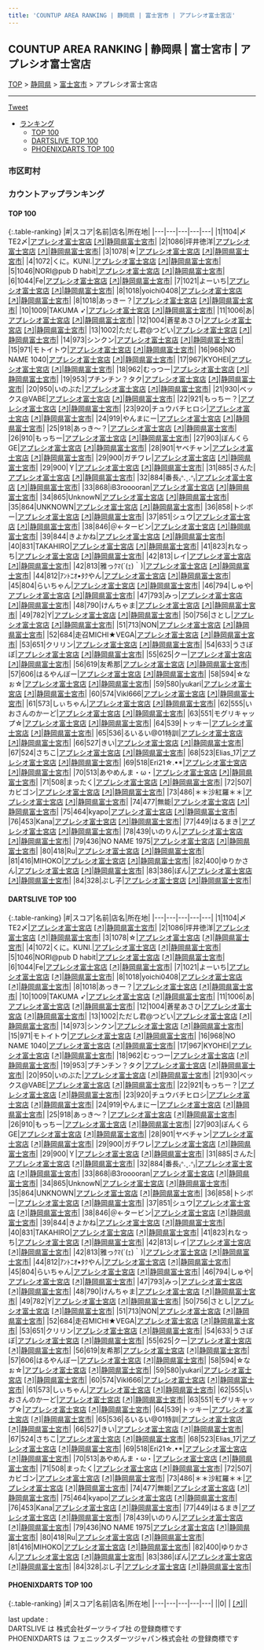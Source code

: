 ```yaml
---
title: 'COUNTUP AREA RANKING | 静岡県 | 富士宮市 | アプレシオ富士宮店'
---
```

## COUNTUP AREA RANKING | 静岡県 | 富士宮市 | アプレシオ富士宮店

[TOP](/darts/rank/) > [静岡県](/darts/rank/静岡県/) > [富士宮市](/darts/rank/静岡県/富士宮市/) > アプレシオ富士宮店

___

<a href="https://twitter.com/share?ref_src=twsrc%5Etfw" data-text="COUNTUP AREA RANKING | 静岡県富士宮市アプレシオ富士宮店" class="twitter-share-button" data-hashtags="DARTSLIVE,PHOENIXDARTS,darts,ダーツ" data-show-count="false">Tweet</a>

* [ランキング](#カウントアップランキング)
    * [TOP 100](#top-100)
    * [DARTSLIVE TOP 100](#dartslive-top-100)
    * [PHOENIXDARTS TOP 100](#phoenixdarts-top-100)

### 市区町村

<ul>

</ul>

### カウントアップランキング

#### TOP 100



{:.table-ranking}
|#|スコア|名前|店名|所在地|
|---|---|---|---|---|
|1|1104|<span class="rank-name-dl">〆TE2〆</span>|<a href="/darts/rank/shops/bf0c5e83411dc542790ab824ce8730e5.html">アプレシオ富士宮店</a> <a href="https://search.dartslive.com/jp/shop/bf0c5e83411dc542790ab824ce8730e5">[↗]</a>|<a href="/darts/rank/静岡県/富士宮市">静岡県富士宮市</a>|
|2|1086|<span class="rank-name-dl">坪井徳洋</span>|<a href="/darts/rank/shops/bf0c5e83411dc542790ab824ce8730e5.html">アプレシオ富士宮店</a> <a href="https://search.dartslive.com/jp/shop/bf0c5e83411dc542790ab824ce8730e5">[↗]</a>|<a href="/darts/rank/静岡県/富士宮市">静岡県富士宮市</a>|
|3|1078|<span class="rank-name-dl">☆</span>|<a href="/darts/rank/shops/bf0c5e83411dc542790ab824ce8730e5.html">アプレシオ富士宮店</a> <a href="https://search.dartslive.com/jp/shop/bf0c5e83411dc542790ab824ce8730e5">[↗]</a>|<a href="/darts/rank/静岡県/富士宮市">静岡県富士宮市</a>|
|4|1072|<span class="rank-name-dl">くに。KUNI.</span>|<a href="/darts/rank/shops/bf0c5e83411dc542790ab824ce8730e5.html">アプレシオ富士宮店</a> <a href="https://search.dartslive.com/jp/shop/bf0c5e83411dc542790ab824ce8730e5">[↗]</a>|<a href="/darts/rank/静岡県/富士宮市">静岡県富士宮市</a>|
|5|1046|<span class="rank-name-dl">NORI@pub D habit</span>|<a href="/darts/rank/shops/bf0c5e83411dc542790ab824ce8730e5.html">アプレシオ富士宮店</a> <a href="https://search.dartslive.com/jp/shop/bf0c5e83411dc542790ab824ce8730e5">[↗]</a>|<a href="/darts/rank/静岡県/富士宮市">静岡県富士宮市</a>|
|6|1044|<span class="rank-name-dl">Fe</span>|<a href="/darts/rank/shops/bf0c5e83411dc542790ab824ce8730e5.html">アプレシオ富士宮店</a> <a href="https://search.dartslive.com/jp/shop/bf0c5e83411dc542790ab824ce8730e5">[↗]</a>|<a href="/darts/rank/静岡県/富士宮市">静岡県富士宮市</a>|
|7|1021|<span class="rank-name-dl">よーいち</span>|<a href="/darts/rank/shops/bf0c5e83411dc542790ab824ce8730e5.html">アプレシオ富士宮店</a> <a href="https://search.dartslive.com/jp/shop/bf0c5e83411dc542790ab824ce8730e5">[↗]</a>|<a href="/darts/rank/静岡県/富士宮市">静岡県富士宮市</a>|
|8|1018|<span class="rank-name-dl">yoichi0408</span>|<a href="/darts/rank/shops/bf0c5e83411dc542790ab824ce8730e5.html">アプレシオ富士宮店</a> <a href="https://search.dartslive.com/jp/shop/bf0c5e83411dc542790ab824ce8730e5">[↗]</a>|<a href="/darts/rank/静岡県/富士宮市">静岡県富士宮市</a>|
|8|1018|<span class="rank-name-dl">あっきー？</span>|<a href="/darts/rank/shops/bf0c5e83411dc542790ab824ce8730e5.html">アプレシオ富士宮店</a> <a href="https://search.dartslive.com/jp/shop/bf0c5e83411dc542790ab824ce8730e5">[↗]</a>|<a href="/darts/rank/静岡県/富士宮市">静岡県富士宮市</a>|
|10|1009|<span class="rank-name-dl">TAKUMA ➶</span>|<a href="/darts/rank/shops/bf0c5e83411dc542790ab824ce8730e5.html">アプレシオ富士宮店</a> <a href="https://search.dartslive.com/jp/shop/bf0c5e83411dc542790ab824ce8730e5">[↗]</a>|<a href="/darts/rank/静岡県/富士宮市">静岡県富士宮市</a>|
|11|1006|<span class="rank-name-dl">あ</span>|<a href="/darts/rank/shops/bf0c5e83411dc542790ab824ce8730e5.html">アプレシオ富士宮店</a> <a href="https://search.dartslive.com/jp/shop/bf0c5e83411dc542790ab824ce8730e5">[↗]</a>|<a href="/darts/rank/静岡県/富士宮市">静岡県富士宮市</a>|
|12|1004|<span class="rank-name-dl">蒼星あさひ</span>|<a href="/darts/rank/shops/bf0c5e83411dc542790ab824ce8730e5.html">アプレシオ富士宮店</a> <a href="https://search.dartslive.com/jp/shop/bf0c5e83411dc542790ab824ce8730e5">[↗]</a>|<a href="/darts/rank/静岡県/富士宮市">静岡県富士宮市</a>|
|13|1002|<span class="rank-name-dl">ただし君@つどい</span>|<a href="/darts/rank/shops/bf0c5e83411dc542790ab824ce8730e5.html">アプレシオ富士宮店</a> <a href="https://search.dartslive.com/jp/shop/bf0c5e83411dc542790ab824ce8730e5">[↗]</a>|<a href="/darts/rank/静岡県/富士宮市">静岡県富士宮市</a>|
|14|973|<span class="rank-name-dl">シンクン</span>|<a href="/darts/rank/shops/bf0c5e83411dc542790ab824ce8730e5.html">アプレシオ富士宮店</a> <a href="https://search.dartslive.com/jp/shop/bf0c5e83411dc542790ab824ce8730e5">[↗]</a>|<a href="/darts/rank/静岡県/富士宮市">静岡県富士宮市</a>|
|15|971|<span class="rank-name-dl">モトイトウ</span>|<a href="/darts/rank/shops/bf0c5e83411dc542790ab824ce8730e5.html">アプレシオ富士宮店</a> <a href="https://search.dartslive.com/jp/shop/bf0c5e83411dc542790ab824ce8730e5">[↗]</a>|<a href="/darts/rank/静岡県/富士宮市">静岡県富士宮市</a>|
|16|968|<span class="rank-name-dl">NO NAME 1040</span>|<a href="/darts/rank/shops/bf0c5e83411dc542790ab824ce8730e5.html">アプレシオ富士宮店</a> <a href="https://search.dartslive.com/jp/shop/bf0c5e83411dc542790ab824ce8730e5">[↗]</a>|<a href="/darts/rank/静岡県/富士宮市">静岡県富士宮市</a>|
|17|967|<span class="rank-name-dl">KYOHEI</span>|<a href="/darts/rank/shops/bf0c5e83411dc542790ab824ce8730e5.html">アプレシオ富士宮店</a> <a href="https://search.dartslive.com/jp/shop/bf0c5e83411dc542790ab824ce8730e5">[↗]</a>|<a href="/darts/rank/静岡県/富士宮市">静岡県富士宮市</a>|
|18|962|<span class="rank-name-dl">むっつー</span>|<a href="/darts/rank/shops/bf0c5e83411dc542790ab824ce8730e5.html">アプレシオ富士宮店</a> <a href="https://search.dartslive.com/jp/shop/bf0c5e83411dc542790ab824ce8730e5">[↗]</a>|<a href="/darts/rank/静岡県/富士宮市">静岡県富士宮市</a>|
|19|953|<span class="rank-name-dl">プチンチン？タク</span>|<a href="/darts/rank/shops/bf0c5e83411dc542790ab824ce8730e5.html">アプレシオ富士宮店</a> <a href="https://search.dartslive.com/jp/shop/bf0c5e83411dc542790ab824ce8730e5">[↗]</a>|<a href="/darts/rank/静岡県/富士宮市">静岡県富士宮市</a>|
|20|950|<span class="rank-name-dl">いのぶた</span>|<a href="/darts/rank/shops/bf0c5e83411dc542790ab824ce8730e5.html">アプレシオ富士宮店</a> <a href="https://search.dartslive.com/jp/shop/bf0c5e83411dc542790ab824ce8730e5">[↗]</a>|<a href="/darts/rank/静岡県/富士宮市">静岡県富士宮市</a>|
|21|930|<span class="rank-name-dl">ベックス@VABE</span>|<a href="/darts/rank/shops/bf0c5e83411dc542790ab824ce8730e5.html">アプレシオ富士宮店</a> <a href="https://search.dartslive.com/jp/shop/bf0c5e83411dc542790ab824ce8730e5">[↗]</a>|<a href="/darts/rank/静岡県/富士宮市">静岡県富士宮市</a>|
|22|921|<span class="rank-name-dl">もっちー？</span>|<a href="/darts/rank/shops/bf0c5e83411dc542790ab824ce8730e5.html">アプレシオ富士宮店</a> <a href="https://search.dartslive.com/jp/shop/bf0c5e83411dc542790ab824ce8730e5">[↗]</a>|<a href="/darts/rank/静岡県/富士宮市">静岡県富士宮市</a>|
|23|920|<span class="rank-name-dl">チュウバチヒロシ</span>|<a href="/darts/rank/shops/bf0c5e83411dc542790ab824ce8730e5.html">アプレシオ富士宮店</a> <a href="https://search.dartslive.com/jp/shop/bf0c5e83411dc542790ab824ce8730e5">[↗]</a>|<a href="/darts/rank/静岡県/富士宮市">静岡県富士宮市</a>|
|24|919|<span class="rank-name-dl">やんまにー</span>|<a href="/darts/rank/shops/bf0c5e83411dc542790ab824ce8730e5.html">アプレシオ富士宮店</a> <a href="https://search.dartslive.com/jp/shop/bf0c5e83411dc542790ab824ce8730e5">[↗]</a>|<a href="/darts/rank/静岡県/富士宮市">静岡県富士宮市</a>|
|25|918|<span class="rank-name-dl">あっき〜？</span>|<a href="/darts/rank/shops/bf0c5e83411dc542790ab824ce8730e5.html">アプレシオ富士宮店</a> <a href="https://search.dartslive.com/jp/shop/bf0c5e83411dc542790ab824ce8730e5">[↗]</a>|<a href="/darts/rank/静岡県/富士宮市">静岡県富士宮市</a>|
|26|910|<span class="rank-name-dl">もっちー</span>|<a href="/darts/rank/shops/bf0c5e83411dc542790ab824ce8730e5.html">アプレシオ富士宮店</a> <a href="https://search.dartslive.com/jp/shop/bf0c5e83411dc542790ab824ce8730e5">[↗]</a>|<a href="/darts/rank/静岡県/富士宮市">静岡県富士宮市</a>|
|27|903|<span class="rank-name-dl">ぼんくらGE</span>|<a href="/darts/rank/shops/bf0c5e83411dc542790ab824ce8730e5.html">アプレシオ富士宮店</a> <a href="https://search.dartslive.com/jp/shop/bf0c5e83411dc542790ab824ce8730e5">[↗]</a>|<a href="/darts/rank/静岡県/富士宮市">静岡県富士宮市</a>|
|28|901|<span class="rank-name-dl">ヤベチャン</span>|<a href="/darts/rank/shops/bf0c5e83411dc542790ab824ce8730e5.html">アプレシオ富士宮店</a> <a href="https://search.dartslive.com/jp/shop/bf0c5e83411dc542790ab824ce8730e5">[↗]</a>|<a href="/darts/rank/静岡県/富士宮市">静岡県富士宮市</a>|
|29|900|<span class="rank-name-dl">ガチワレ</span>|<a href="/darts/rank/shops/bf0c5e83411dc542790ab824ce8730e5.html">アプレシオ富士宮店</a> <a href="https://search.dartslive.com/jp/shop/bf0c5e83411dc542790ab824ce8730e5">[↗]</a>|<a href="/darts/rank/静岡県/富士宮市">静岡県富士宮市</a>|
|29|900|<span class="rank-name-dl">Ｙ</span>|<a href="/darts/rank/shops/bf0c5e83411dc542790ab824ce8730e5.html">アプレシオ富士宮店</a> <a href="https://search.dartslive.com/jp/shop/bf0c5e83411dc542790ab824ce8730e5">[↗]</a>|<a href="/darts/rank/静岡県/富士宮市">静岡県富士宮市</a>|
|31|885|<span class="rank-name-dl">さんた</span>|<a href="/darts/rank/shops/bf0c5e83411dc542790ab824ce8730e5.html">アプレシオ富士宮店</a> <a href="https://search.dartslive.com/jp/shop/bf0c5e83411dc542790ab824ce8730e5">[↗]</a>|<a href="/darts/rank/静岡県/富士宮市">静岡県富士宮市</a>|
|32|884|<span class="rank-name-dl">番長₍ᐢ.ˬ.ᐢ₎</span>|<a href="/darts/rank/shops/bf0c5e83411dc542790ab824ce8730e5.html">アプレシオ富士宮店</a> <a href="https://search.dartslive.com/jp/shop/bf0c5e83411dc542790ab824ce8730e5">[↗]</a>|<a href="/darts/rank/静岡県/富士宮市">静岡県富士宮市</a>|
|33|868|<span class="rank-name-dl">iB3rooooran</span>|<a href="/darts/rank/shops/bf0c5e83411dc542790ab824ce8730e5.html">アプレシオ富士宮店</a> <a href="https://search.dartslive.com/jp/shop/bf0c5e83411dc542790ab824ce8730e5">[↗]</a>|<a href="/darts/rank/静岡県/富士宮市">静岡県富士宮市</a>|
|34|865|<span class="rank-name-dl">UnknowN</span>|<a href="/darts/rank/shops/bf0c5e83411dc542790ab824ce8730e5.html">アプレシオ富士宮店</a> <a href="https://search.dartslive.com/jp/shop/bf0c5e83411dc542790ab824ce8730e5">[↗]</a>|<a href="/darts/rank/静岡県/富士宮市">静岡県富士宮市</a>|
|35|864|<span class="rank-name-dl">UNKNOWN</span>|<a href="/darts/rank/shops/bf0c5e83411dc542790ab824ce8730e5.html">アプレシオ富士宮店</a> <a href="https://search.dartslive.com/jp/shop/bf0c5e83411dc542790ab824ce8730e5">[↗]</a>|<a href="/darts/rank/静岡県/富士宮市">静岡県富士宮市</a>|
|36|858|<span class="rank-name-dl">トシボー</span>|<a href="/darts/rank/shops/bf0c5e83411dc542790ab824ce8730e5.html">アプレシオ富士宮店</a> <a href="https://search.dartslive.com/jp/shop/bf0c5e83411dc542790ab824ce8730e5">[↗]</a>|<a href="/darts/rank/静岡県/富士宮市">静岡県富士宮市</a>|
|37|851|<span class="rank-name-dl">シュウ</span>|<a href="/darts/rank/shops/bf0c5e83411dc542790ab824ce8730e5.html">アプレシオ富士宮店</a> <a href="https://search.dartslive.com/jp/shop/bf0c5e83411dc542790ab824ce8730e5">[↗]</a>|<a href="/darts/rank/静岡県/富士宮市">静岡県富士宮市</a>|
|38|846|<span class="rank-name-dl">＠←タービン</span>|<a href="/darts/rank/shops/bf0c5e83411dc542790ab824ce8730e5.html">アプレシオ富士宮店</a> <a href="https://search.dartslive.com/jp/shop/bf0c5e83411dc542790ab824ce8730e5">[↗]</a>|<a href="/darts/rank/静岡県/富士宮市">静岡県富士宮市</a>|
|39|844|<span class="rank-name-dl">きよかね</span>|<a href="/darts/rank/shops/bf0c5e83411dc542790ab824ce8730e5.html">アプレシオ富士宮店</a> <a href="https://search.dartslive.com/jp/shop/bf0c5e83411dc542790ab824ce8730e5">[↗]</a>|<a href="/darts/rank/静岡県/富士宮市">静岡県富士宮市</a>|
|40|831|<span class="rank-name-dl">TAKAHIRO</span>|<a href="/darts/rank/shops/bf0c5e83411dc542790ab824ce8730e5.html">アプレシオ富士宮店</a> <a href="https://search.dartslive.com/jp/shop/bf0c5e83411dc542790ab824ce8730e5">[↗]</a>|<a href="/darts/rank/静岡県/富士宮市">静岡県富士宮市</a>|
|41|823|<span class="rank-name-dl">れなっち</span>|<a href="/darts/rank/shops/bf0c5e83411dc542790ab824ce8730e5.html">アプレシオ富士宮店</a> <a href="https://search.dartslive.com/jp/shop/bf0c5e83411dc542790ab824ce8730e5">[↗]</a>|<a href="/darts/rank/静岡県/富士宮市">静岡県富士宮市</a>|
|42|813|<span class="rank-name-dl">レイ</span>|<a href="/darts/rank/shops/bf0c5e83411dc542790ab824ce8730e5.html">アプレシオ富士宮店</a> <a href="https://search.dartslive.com/jp/shop/bf0c5e83411dc542790ab824ce8730e5">[↗]</a>|<a href="/darts/rank/静岡県/富士宮市">静岡県富士宮市</a>|
|42|813|<span class="rank-name-dl">雅っｸﾏ(´(ｪ)｀)</span>|<a href="/darts/rank/shops/bf0c5e83411dc542790ab824ce8730e5.html">アプレシオ富士宮店</a> <a href="https://search.dartslive.com/jp/shop/bf0c5e83411dc542790ab824ce8730e5">[↗]</a>|<a href="/darts/rank/静岡県/富士宮市">静岡県富士宮市</a>|
|44|812|<span class="rank-name-dl">ｱﾝﾄﾆｵ•ﾀｸやん</span>|<a href="/darts/rank/shops/bf0c5e83411dc542790ab824ce8730e5.html">アプレシオ富士宮店</a> <a href="https://search.dartslive.com/jp/shop/bf0c5e83411dc542790ab824ce8730e5">[↗]</a>|<a href="/darts/rank/静岡県/富士宮市">静岡県富士宮市</a>|
|45|804|<span class="rank-name-dl">らいちゃん</span>|<a href="/darts/rank/shops/bf0c5e83411dc542790ab824ce8730e5.html">アプレシオ富士宮店</a> <a href="https://search.dartslive.com/jp/shop/bf0c5e83411dc542790ab824ce8730e5">[↗]</a>|<a href="/darts/rank/静岡県/富士宮市">静岡県富士宮市</a>|
|46|794|<span class="rank-name-dl">しゅや</span>|<a href="/darts/rank/shops/bf0c5e83411dc542790ab824ce8730e5.html">アプレシオ富士宮店</a> <a href="https://search.dartslive.com/jp/shop/bf0c5e83411dc542790ab824ce8730e5">[↗]</a>|<a href="/darts/rank/静岡県/富士宮市">静岡県富士宮市</a>|
|47|793|<span class="rank-name-dl">みっ</span>|<a href="/darts/rank/shops/bf0c5e83411dc542790ab824ce8730e5.html">アプレシオ富士宮店</a> <a href="https://search.dartslive.com/jp/shop/bf0c5e83411dc542790ab824ce8730e5">[↗]</a>|<a href="/darts/rank/静岡県/富士宮市">静岡県富士宮市</a>|
|48|790|<span class="rank-name-dl">けんちゃま</span>|<a href="/darts/rank/shops/bf0c5e83411dc542790ab824ce8730e5.html">アプレシオ富士宮店</a> <a href="https://search.dartslive.com/jp/shop/bf0c5e83411dc542790ab824ce8730e5">[↗]</a>|<a href="/darts/rank/静岡県/富士宮市">静岡県富士宮市</a>|
|49|782|<span class="rank-name-dl">Y</span>|<a href="/darts/rank/shops/bf0c5e83411dc542790ab824ce8730e5.html">アプレシオ富士宮店</a> <a href="https://search.dartslive.com/jp/shop/bf0c5e83411dc542790ab824ce8730e5">[↗]</a>|<a href="/darts/rank/静岡県/富士宮市">静岡県富士宮市</a>|
|50|756|<span class="rank-name-dl">さとし</span>|<a href="/darts/rank/shops/bf0c5e83411dc542790ab824ce8730e5.html">アプレシオ富士宮店</a> <a href="https://search.dartslive.com/jp/shop/bf0c5e83411dc542790ab824ce8730e5">[↗]</a>|<a href="/darts/rank/静岡県/富士宮市">静岡県富士宮市</a>|
|51|713|<span class="rank-name-dl">NON</span>|<a href="/darts/rank/shops/bf0c5e83411dc542790ab824ce8730e5.html">アプレシオ富士宮店</a> <a href="https://search.dartslive.com/jp/shop/bf0c5e83411dc542790ab824ce8730e5">[↗]</a>|<a href="/darts/rank/静岡県/富士宮市">静岡県富士宮市</a>|
|52|684|<span class="rank-name-dl">走召MICHI★VEGA</span>|<a href="/darts/rank/shops/bf0c5e83411dc542790ab824ce8730e5.html">アプレシオ富士宮店</a> <a href="https://search.dartslive.com/jp/shop/bf0c5e83411dc542790ab824ce8730e5">[↗]</a>|<a href="/darts/rank/静岡県/富士宮市">静岡県富士宮市</a>|
|53|651|<span class="rank-name-dl">クリリン</span>|<a href="/darts/rank/shops/bf0c5e83411dc542790ab824ce8730e5.html">アプレシオ富士宮店</a> <a href="https://search.dartslive.com/jp/shop/bf0c5e83411dc542790ab824ce8730e5">[↗]</a>|<a href="/darts/rank/静岡県/富士宮市">静岡県富士宮市</a>|
|54|633|<span class="rank-name-dl">うさぼぼ</span>|<a href="/darts/rank/shops/bf0c5e83411dc542790ab824ce8730e5.html">アプレシオ富士宮店</a> <a href="https://search.dartslive.com/jp/shop/bf0c5e83411dc542790ab824ce8730e5">[↗]</a>|<a href="/darts/rank/静岡県/富士宮市">静岡県富士宮市</a>|
|55|625|<span class="rank-name-dl">クー</span>|<a href="/darts/rank/shops/bf0c5e83411dc542790ab824ce8730e5.html">アプレシオ富士宮店</a> <a href="https://search.dartslive.com/jp/shop/bf0c5e83411dc542790ab824ce8730e5">[↗]</a>|<a href="/darts/rank/静岡県/富士宮市">静岡県富士宮市</a>|
|56|619|<span class="rank-name-dl">友希那</span>|<a href="/darts/rank/shops/bf0c5e83411dc542790ab824ce8730e5.html">アプレシオ富士宮店</a> <a href="https://search.dartslive.com/jp/shop/bf0c5e83411dc542790ab824ce8730e5">[↗]</a>|<a href="/darts/rank/静岡県/富士宮市">静岡県富士宮市</a>|
|57|606|<span class="rank-name-dl">はるやんぼー</span>|<a href="/darts/rank/shops/bf0c5e83411dc542790ab824ce8730e5.html">アプレシオ富士宮店</a> <a href="https://search.dartslive.com/jp/shop/bf0c5e83411dc542790ab824ce8730e5">[↗]</a>|<a href="/darts/rank/静岡県/富士宮市">静岡県富士宮市</a>|
|58|594|<span class="rank-name-dl">☆なぉ☆</span>|<a href="/darts/rank/shops/bf0c5e83411dc542790ab824ce8730e5.html">アプレシオ富士宮店</a> <a href="https://search.dartslive.com/jp/shop/bf0c5e83411dc542790ab824ce8730e5">[↗]</a>|<a href="/darts/rank/静岡県/富士宮市">静岡県富士宮市</a>|
|59|580|<span class="rank-name-dl">yukari</span>|<a href="/darts/rank/shops/bf0c5e83411dc542790ab824ce8730e5.html">アプレシオ富士宮店</a> <a href="https://search.dartslive.com/jp/shop/bf0c5e83411dc542790ab824ce8730e5">[↗]</a>|<a href="/darts/rank/静岡県/富士宮市">静岡県富士宮市</a>|
|60|574|<span class="rank-name-dl">VikI666</span>|<a href="/darts/rank/shops/bf0c5e83411dc542790ab824ce8730e5.html">アプレシオ富士宮店</a> <a href="https://search.dartslive.com/jp/shop/bf0c5e83411dc542790ab824ce8730e5">[↗]</a>|<a href="/darts/rank/静岡県/富士宮市">静岡県富士宮市</a>|
|61|573|<span class="rank-name-dl">しぃちゃん</span>|<a href="/darts/rank/shops/bf0c5e83411dc542790ab824ce8730e5.html">アプレシオ富士宮店</a> <a href="https://search.dartslive.com/jp/shop/bf0c5e83411dc542790ab824ce8730e5">[↗]</a>|<a href="/darts/rank/静岡県/富士宮市">静岡県富士宮市</a>|
|62|555|<span class="rank-name-dl">いおさんのかーど</span>|<a href="/darts/rank/shops/bf0c5e83411dc542790ab824ce8730e5.html">アプレシオ富士宮店</a> <a href="https://search.dartslive.com/jp/shop/bf0c5e83411dc542790ab824ce8730e5">[↗]</a>|<a href="/darts/rank/静岡県/富士宮市">静岡県富士宮市</a>|
|63|551|<span class="rank-name-dl">モグリキャップ☆</span>|<a href="/darts/rank/shops/bf0c5e83411dc542790ab824ce8730e5.html">アプレシオ富士宮店</a> <a href="https://search.dartslive.com/jp/shop/bf0c5e83411dc542790ab824ce8730e5">[↗]</a>|<a href="/darts/rank/静岡県/富士宮市">静岡県富士宮市</a>|
|64|539|<span class="rank-name-dl">トッキー</span>|<a href="/darts/rank/shops/bf0c5e83411dc542790ab824ce8730e5.html">アプレシオ富士宮店</a> <a href="https://search.dartslive.com/jp/shop/bf0c5e83411dc542790ab824ce8730e5">[↗]</a>|<a href="/darts/rank/静岡県/富士宮市">静岡県富士宮市</a>|
|65|536|<span class="rank-name-dl">るいるい@01特訓</span>|<a href="/darts/rank/shops/bf0c5e83411dc542790ab824ce8730e5.html">アプレシオ富士宮店</a> <a href="https://search.dartslive.com/jp/shop/bf0c5e83411dc542790ab824ce8730e5">[↗]</a>|<a href="/darts/rank/静岡県/富士宮市">静岡県富士宮市</a>|
|66|527|<span class="rank-name-dl">きい</span>|<a href="/darts/rank/shops/bf0c5e83411dc542790ab824ce8730e5.html">アプレシオ富士宮店</a> <a href="https://search.dartslive.com/jp/shop/bf0c5e83411dc542790ab824ce8730e5">[↗]</a>|<a href="/darts/rank/静岡県/富士宮市">静岡県富士宮市</a>|
|67|524|<span class="rank-name-dl">さちこ</span>|<a href="/darts/rank/shops/bf0c5e83411dc542790ab824ce8730e5.html">アプレシオ富士宮店</a> <a href="https://search.dartslive.com/jp/shop/bf0c5e83411dc542790ab824ce8730e5">[↗]</a>|<a href="/darts/rank/静岡県/富士宮市">静岡県富士宮市</a>|
|68|523|<span class="rank-name-dl">Elias_17</span>|<a href="/darts/rank/shops/bf0c5e83411dc542790ab824ce8730e5.html">アプレシオ富士宮店</a> <a href="https://search.dartslive.com/jp/shop/bf0c5e83411dc542790ab824ce8730e5">[↗]</a>|<a href="/darts/rank/静岡県/富士宮市">静岡県富士宮市</a>|
|69|518|<span class="rank-name-dl">Eri21☆.•*</span>|<a href="/darts/rank/shops/bf0c5e83411dc542790ab824ce8730e5.html">アプレシオ富士宮店</a> <a href="https://search.dartslive.com/jp/shop/bf0c5e83411dc542790ab824ce8730e5">[↗]</a>|<a href="/darts/rank/静岡県/富士宮市">静岡県富士宮市</a>|
|70|513|<span class="rank-name-dl">あやめんま・ω・</span>|<a href="/darts/rank/shops/bf0c5e83411dc542790ab824ce8730e5.html">アプレシオ富士宮店</a> <a href="https://search.dartslive.com/jp/shop/bf0c5e83411dc542790ab824ce8730e5">[↗]</a>|<a href="/darts/rank/静岡県/富士宮市">静岡県富士宮市</a>|
|71|508|<span class="rank-name-dl">まったく</span>|<a href="/darts/rank/shops/bf0c5e83411dc542790ab824ce8730e5.html">アプレシオ富士宮店</a> <a href="https://search.dartslive.com/jp/shop/bf0c5e83411dc542790ab824ce8730e5">[↗]</a>|<a href="/darts/rank/静岡県/富士宮市">静岡県富士宮市</a>|
|72|507|<span class="rank-name-dl">カビゴン</span>|<a href="/darts/rank/shops/bf0c5e83411dc542790ab824ce8730e5.html">アプレシオ富士宮店</a> <a href="https://search.dartslive.com/jp/shop/bf0c5e83411dc542790ab824ce8730e5">[↗]</a>|<a href="/darts/rank/静岡県/富士宮市">静岡県富士宮市</a>|
|73|486|<span class="rank-name-dl">＊＊沙紅羅＊＊</span>|<a href="/darts/rank/shops/bf0c5e83411dc542790ab824ce8730e5.html">アプレシオ富士宮店</a> <a href="https://search.dartslive.com/jp/shop/bf0c5e83411dc542790ab824ce8730e5">[↗]</a>|<a href="/darts/rank/静岡県/富士宮市">静岡県富士宮市</a>|
|74|477|<span class="rank-name-dl">無能</span>|<a href="/darts/rank/shops/bf0c5e83411dc542790ab824ce8730e5.html">アプレシオ富士宮店</a> <a href="https://search.dartslive.com/jp/shop/bf0c5e83411dc542790ab824ce8730e5">[↗]</a>|<a href="/darts/rank/静岡県/富士宮市">静岡県富士宮市</a>|
|75|464|<span class="rank-name-dl">kyapo</span>|<a href="/darts/rank/shops/bf0c5e83411dc542790ab824ce8730e5.html">アプレシオ富士宮店</a> <a href="https://search.dartslive.com/jp/shop/bf0c5e83411dc542790ab824ce8730e5">[↗]</a>|<a href="/darts/rank/静岡県/富士宮市">静岡県富士宮市</a>|
|76|453|<span class="rank-name-dl">Kana</span>|<a href="/darts/rank/shops/bf0c5e83411dc542790ab824ce8730e5.html">アプレシオ富士宮店</a> <a href="https://search.dartslive.com/jp/shop/bf0c5e83411dc542790ab824ce8730e5">[↗]</a>|<a href="/darts/rank/静岡県/富士宮市">静岡県富士宮市</a>|
|77|449|<span class="rank-name-dl">はるまき</span>|<a href="/darts/rank/shops/bf0c5e83411dc542790ab824ce8730e5.html">アプレシオ富士宮店</a> <a href="https://search.dartslive.com/jp/shop/bf0c5e83411dc542790ab824ce8730e5">[↗]</a>|<a href="/darts/rank/静岡県/富士宮市">静岡県富士宮市</a>|
|78|439|<span class="rank-name-dl">いのりん</span>|<a href="/darts/rank/shops/bf0c5e83411dc542790ab824ce8730e5.html">アプレシオ富士宮店</a> <a href="https://search.dartslive.com/jp/shop/bf0c5e83411dc542790ab824ce8730e5">[↗]</a>|<a href="/darts/rank/静岡県/富士宮市">静岡県富士宮市</a>|
|79|436|<span class="rank-name-dl">NO NAME 1975</span>|<a href="/darts/rank/shops/bf0c5e83411dc542790ab824ce8730e5.html">アプレシオ富士宮店</a> <a href="https://search.dartslive.com/jp/shop/bf0c5e83411dc542790ab824ce8730e5">[↗]</a>|<a href="/darts/rank/静岡県/富士宮市">静岡県富士宮市</a>|
|80|418|<span class="rank-name-dl">Ru</span>|<a href="/darts/rank/shops/bf0c5e83411dc542790ab824ce8730e5.html">アプレシオ富士宮店</a> <a href="https://search.dartslive.com/jp/shop/bf0c5e83411dc542790ab824ce8730e5">[↗]</a>|<a href="/darts/rank/静岡県/富士宮市">静岡県富士宮市</a>|
|81|416|<span class="rank-name-dl">MIHOKO</span>|<a href="/darts/rank/shops/bf0c5e83411dc542790ab824ce8730e5.html">アプレシオ富士宮店</a> <a href="https://search.dartslive.com/jp/shop/bf0c5e83411dc542790ab824ce8730e5">[↗]</a>|<a href="/darts/rank/静岡県/富士宮市">静岡県富士宮市</a>|
|82|400|<span class="rank-name-dl">ゆりかさん</span>|<a href="/darts/rank/shops/bf0c5e83411dc542790ab824ce8730e5.html">アプレシオ富士宮店</a> <a href="https://search.dartslive.com/jp/shop/bf0c5e83411dc542790ab824ce8730e5">[↗]</a>|<a href="/darts/rank/静岡県/富士宮市">静岡県富士宮市</a>|
|83|386|<span class="rank-name-dl">ぽん</span>|<a href="/darts/rank/shops/bf0c5e83411dc542790ab824ce8730e5.html">アプレシオ富士宮店</a> <a href="https://search.dartslive.com/jp/shop/bf0c5e83411dc542790ab824ce8730e5">[↗]</a>|<a href="/darts/rank/静岡県/富士宮市">静岡県富士宮市</a>|
|84|328|<span class="rank-name-dl">ぷし子</span>|<a href="/darts/rank/shops/bf0c5e83411dc542790ab824ce8730e5.html">アプレシオ富士宮店</a> <a href="https://search.dartslive.com/jp/shop/bf0c5e83411dc542790ab824ce8730e5">[↗]</a>|<a href="/darts/rank/静岡県/富士宮市">静岡県富士宮市</a>|


#### DARTSLIVE TOP 100



{:.table-ranking}
|#|スコア|名前|店名|所在地|
|---|---|---|---|---|
|1|1104|<span class="rank-name-dl">〆TE2〆</span>|<a href="/darts/rank/shops/bf0c5e83411dc542790ab824ce8730e5.html">アプレシオ富士宮店</a> <a href="https://search.dartslive.com/jp/shop/bf0c5e83411dc542790ab824ce8730e5">[↗]</a>|<a href="/darts/rank/静岡県/富士宮市">静岡県富士宮市</a>|
|2|1086|<span class="rank-name-dl">坪井徳洋</span>|<a href="/darts/rank/shops/bf0c5e83411dc542790ab824ce8730e5.html">アプレシオ富士宮店</a> <a href="https://search.dartslive.com/jp/shop/bf0c5e83411dc542790ab824ce8730e5">[↗]</a>|<a href="/darts/rank/静岡県/富士宮市">静岡県富士宮市</a>|
|3|1078|<span class="rank-name-dl">☆</span>|<a href="/darts/rank/shops/bf0c5e83411dc542790ab824ce8730e5.html">アプレシオ富士宮店</a> <a href="https://search.dartslive.com/jp/shop/bf0c5e83411dc542790ab824ce8730e5">[↗]</a>|<a href="/darts/rank/静岡県/富士宮市">静岡県富士宮市</a>|
|4|1072|<span class="rank-name-dl">くに。KUNI.</span>|<a href="/darts/rank/shops/bf0c5e83411dc542790ab824ce8730e5.html">アプレシオ富士宮店</a> <a href="https://search.dartslive.com/jp/shop/bf0c5e83411dc542790ab824ce8730e5">[↗]</a>|<a href="/darts/rank/静岡県/富士宮市">静岡県富士宮市</a>|
|5|1046|<span class="rank-name-dl">NORI@pub D habit</span>|<a href="/darts/rank/shops/bf0c5e83411dc542790ab824ce8730e5.html">アプレシオ富士宮店</a> <a href="https://search.dartslive.com/jp/shop/bf0c5e83411dc542790ab824ce8730e5">[↗]</a>|<a href="/darts/rank/静岡県/富士宮市">静岡県富士宮市</a>|
|6|1044|<span class="rank-name-dl">Fe</span>|<a href="/darts/rank/shops/bf0c5e83411dc542790ab824ce8730e5.html">アプレシオ富士宮店</a> <a href="https://search.dartslive.com/jp/shop/bf0c5e83411dc542790ab824ce8730e5">[↗]</a>|<a href="/darts/rank/静岡県/富士宮市">静岡県富士宮市</a>|
|7|1021|<span class="rank-name-dl">よーいち</span>|<a href="/darts/rank/shops/bf0c5e83411dc542790ab824ce8730e5.html">アプレシオ富士宮店</a> <a href="https://search.dartslive.com/jp/shop/bf0c5e83411dc542790ab824ce8730e5">[↗]</a>|<a href="/darts/rank/静岡県/富士宮市">静岡県富士宮市</a>|
|8|1018|<span class="rank-name-dl">yoichi0408</span>|<a href="/darts/rank/shops/bf0c5e83411dc542790ab824ce8730e5.html">アプレシオ富士宮店</a> <a href="https://search.dartslive.com/jp/shop/bf0c5e83411dc542790ab824ce8730e5">[↗]</a>|<a href="/darts/rank/静岡県/富士宮市">静岡県富士宮市</a>|
|8|1018|<span class="rank-name-dl">あっきー？</span>|<a href="/darts/rank/shops/bf0c5e83411dc542790ab824ce8730e5.html">アプレシオ富士宮店</a> <a href="https://search.dartslive.com/jp/shop/bf0c5e83411dc542790ab824ce8730e5">[↗]</a>|<a href="/darts/rank/静岡県/富士宮市">静岡県富士宮市</a>|
|10|1009|<span class="rank-name-dl">TAKUMA ➶</span>|<a href="/darts/rank/shops/bf0c5e83411dc542790ab824ce8730e5.html">アプレシオ富士宮店</a> <a href="https://search.dartslive.com/jp/shop/bf0c5e83411dc542790ab824ce8730e5">[↗]</a>|<a href="/darts/rank/静岡県/富士宮市">静岡県富士宮市</a>|
|11|1006|<span class="rank-name-dl">あ</span>|<a href="/darts/rank/shops/bf0c5e83411dc542790ab824ce8730e5.html">アプレシオ富士宮店</a> <a href="https://search.dartslive.com/jp/shop/bf0c5e83411dc542790ab824ce8730e5">[↗]</a>|<a href="/darts/rank/静岡県/富士宮市">静岡県富士宮市</a>|
|12|1004|<span class="rank-name-dl">蒼星あさひ</span>|<a href="/darts/rank/shops/bf0c5e83411dc542790ab824ce8730e5.html">アプレシオ富士宮店</a> <a href="https://search.dartslive.com/jp/shop/bf0c5e83411dc542790ab824ce8730e5">[↗]</a>|<a href="/darts/rank/静岡県/富士宮市">静岡県富士宮市</a>|
|13|1002|<span class="rank-name-dl">ただし君@つどい</span>|<a href="/darts/rank/shops/bf0c5e83411dc542790ab824ce8730e5.html">アプレシオ富士宮店</a> <a href="https://search.dartslive.com/jp/shop/bf0c5e83411dc542790ab824ce8730e5">[↗]</a>|<a href="/darts/rank/静岡県/富士宮市">静岡県富士宮市</a>|
|14|973|<span class="rank-name-dl">シンクン</span>|<a href="/darts/rank/shops/bf0c5e83411dc542790ab824ce8730e5.html">アプレシオ富士宮店</a> <a href="https://search.dartslive.com/jp/shop/bf0c5e83411dc542790ab824ce8730e5">[↗]</a>|<a href="/darts/rank/静岡県/富士宮市">静岡県富士宮市</a>|
|15|971|<span class="rank-name-dl">モトイトウ</span>|<a href="/darts/rank/shops/bf0c5e83411dc542790ab824ce8730e5.html">アプレシオ富士宮店</a> <a href="https://search.dartslive.com/jp/shop/bf0c5e83411dc542790ab824ce8730e5">[↗]</a>|<a href="/darts/rank/静岡県/富士宮市">静岡県富士宮市</a>|
|16|968|<span class="rank-name-dl">NO NAME 1040</span>|<a href="/darts/rank/shops/bf0c5e83411dc542790ab824ce8730e5.html">アプレシオ富士宮店</a> <a href="https://search.dartslive.com/jp/shop/bf0c5e83411dc542790ab824ce8730e5">[↗]</a>|<a href="/darts/rank/静岡県/富士宮市">静岡県富士宮市</a>|
|17|967|<span class="rank-name-dl">KYOHEI</span>|<a href="/darts/rank/shops/bf0c5e83411dc542790ab824ce8730e5.html">アプレシオ富士宮店</a> <a href="https://search.dartslive.com/jp/shop/bf0c5e83411dc542790ab824ce8730e5">[↗]</a>|<a href="/darts/rank/静岡県/富士宮市">静岡県富士宮市</a>|
|18|962|<span class="rank-name-dl">むっつー</span>|<a href="/darts/rank/shops/bf0c5e83411dc542790ab824ce8730e5.html">アプレシオ富士宮店</a> <a href="https://search.dartslive.com/jp/shop/bf0c5e83411dc542790ab824ce8730e5">[↗]</a>|<a href="/darts/rank/静岡県/富士宮市">静岡県富士宮市</a>|
|19|953|<span class="rank-name-dl">プチンチン？タク</span>|<a href="/darts/rank/shops/bf0c5e83411dc542790ab824ce8730e5.html">アプレシオ富士宮店</a> <a href="https://search.dartslive.com/jp/shop/bf0c5e83411dc542790ab824ce8730e5">[↗]</a>|<a href="/darts/rank/静岡県/富士宮市">静岡県富士宮市</a>|
|20|950|<span class="rank-name-dl">いのぶた</span>|<a href="/darts/rank/shops/bf0c5e83411dc542790ab824ce8730e5.html">アプレシオ富士宮店</a> <a href="https://search.dartslive.com/jp/shop/bf0c5e83411dc542790ab824ce8730e5">[↗]</a>|<a href="/darts/rank/静岡県/富士宮市">静岡県富士宮市</a>|
|21|930|<span class="rank-name-dl">ベックス@VABE</span>|<a href="/darts/rank/shops/bf0c5e83411dc542790ab824ce8730e5.html">アプレシオ富士宮店</a> <a href="https://search.dartslive.com/jp/shop/bf0c5e83411dc542790ab824ce8730e5">[↗]</a>|<a href="/darts/rank/静岡県/富士宮市">静岡県富士宮市</a>|
|22|921|<span class="rank-name-dl">もっちー？</span>|<a href="/darts/rank/shops/bf0c5e83411dc542790ab824ce8730e5.html">アプレシオ富士宮店</a> <a href="https://search.dartslive.com/jp/shop/bf0c5e83411dc542790ab824ce8730e5">[↗]</a>|<a href="/darts/rank/静岡県/富士宮市">静岡県富士宮市</a>|
|23|920|<span class="rank-name-dl">チュウバチヒロシ</span>|<a href="/darts/rank/shops/bf0c5e83411dc542790ab824ce8730e5.html">アプレシオ富士宮店</a> <a href="https://search.dartslive.com/jp/shop/bf0c5e83411dc542790ab824ce8730e5">[↗]</a>|<a href="/darts/rank/静岡県/富士宮市">静岡県富士宮市</a>|
|24|919|<span class="rank-name-dl">やんまにー</span>|<a href="/darts/rank/shops/bf0c5e83411dc542790ab824ce8730e5.html">アプレシオ富士宮店</a> <a href="https://search.dartslive.com/jp/shop/bf0c5e83411dc542790ab824ce8730e5">[↗]</a>|<a href="/darts/rank/静岡県/富士宮市">静岡県富士宮市</a>|
|25|918|<span class="rank-name-dl">あっき〜？</span>|<a href="/darts/rank/shops/bf0c5e83411dc542790ab824ce8730e5.html">アプレシオ富士宮店</a> <a href="https://search.dartslive.com/jp/shop/bf0c5e83411dc542790ab824ce8730e5">[↗]</a>|<a href="/darts/rank/静岡県/富士宮市">静岡県富士宮市</a>|
|26|910|<span class="rank-name-dl">もっちー</span>|<a href="/darts/rank/shops/bf0c5e83411dc542790ab824ce8730e5.html">アプレシオ富士宮店</a> <a href="https://search.dartslive.com/jp/shop/bf0c5e83411dc542790ab824ce8730e5">[↗]</a>|<a href="/darts/rank/静岡県/富士宮市">静岡県富士宮市</a>|
|27|903|<span class="rank-name-dl">ぼんくらGE</span>|<a href="/darts/rank/shops/bf0c5e83411dc542790ab824ce8730e5.html">アプレシオ富士宮店</a> <a href="https://search.dartslive.com/jp/shop/bf0c5e83411dc542790ab824ce8730e5">[↗]</a>|<a href="/darts/rank/静岡県/富士宮市">静岡県富士宮市</a>|
|28|901|<span class="rank-name-dl">ヤベチャン</span>|<a href="/darts/rank/shops/bf0c5e83411dc542790ab824ce8730e5.html">アプレシオ富士宮店</a> <a href="https://search.dartslive.com/jp/shop/bf0c5e83411dc542790ab824ce8730e5">[↗]</a>|<a href="/darts/rank/静岡県/富士宮市">静岡県富士宮市</a>|
|29|900|<span class="rank-name-dl">ガチワレ</span>|<a href="/darts/rank/shops/bf0c5e83411dc542790ab824ce8730e5.html">アプレシオ富士宮店</a> <a href="https://search.dartslive.com/jp/shop/bf0c5e83411dc542790ab824ce8730e5">[↗]</a>|<a href="/darts/rank/静岡県/富士宮市">静岡県富士宮市</a>|
|29|900|<span class="rank-name-dl">Ｙ</span>|<a href="/darts/rank/shops/bf0c5e83411dc542790ab824ce8730e5.html">アプレシオ富士宮店</a> <a href="https://search.dartslive.com/jp/shop/bf0c5e83411dc542790ab824ce8730e5">[↗]</a>|<a href="/darts/rank/静岡県/富士宮市">静岡県富士宮市</a>|
|31|885|<span class="rank-name-dl">さんた</span>|<a href="/darts/rank/shops/bf0c5e83411dc542790ab824ce8730e5.html">アプレシオ富士宮店</a> <a href="https://search.dartslive.com/jp/shop/bf0c5e83411dc542790ab824ce8730e5">[↗]</a>|<a href="/darts/rank/静岡県/富士宮市">静岡県富士宮市</a>|
|32|884|<span class="rank-name-dl">番長₍ᐢ.ˬ.ᐢ₎</span>|<a href="/darts/rank/shops/bf0c5e83411dc542790ab824ce8730e5.html">アプレシオ富士宮店</a> <a href="https://search.dartslive.com/jp/shop/bf0c5e83411dc542790ab824ce8730e5">[↗]</a>|<a href="/darts/rank/静岡県/富士宮市">静岡県富士宮市</a>|
|33|868|<span class="rank-name-dl">iB3rooooran</span>|<a href="/darts/rank/shops/bf0c5e83411dc542790ab824ce8730e5.html">アプレシオ富士宮店</a> <a href="https://search.dartslive.com/jp/shop/bf0c5e83411dc542790ab824ce8730e5">[↗]</a>|<a href="/darts/rank/静岡県/富士宮市">静岡県富士宮市</a>|
|34|865|<span class="rank-name-dl">UnknowN</span>|<a href="/darts/rank/shops/bf0c5e83411dc542790ab824ce8730e5.html">アプレシオ富士宮店</a> <a href="https://search.dartslive.com/jp/shop/bf0c5e83411dc542790ab824ce8730e5">[↗]</a>|<a href="/darts/rank/静岡県/富士宮市">静岡県富士宮市</a>|
|35|864|<span class="rank-name-dl">UNKNOWN</span>|<a href="/darts/rank/shops/bf0c5e83411dc542790ab824ce8730e5.html">アプレシオ富士宮店</a> <a href="https://search.dartslive.com/jp/shop/bf0c5e83411dc542790ab824ce8730e5">[↗]</a>|<a href="/darts/rank/静岡県/富士宮市">静岡県富士宮市</a>|
|36|858|<span class="rank-name-dl">トシボー</span>|<a href="/darts/rank/shops/bf0c5e83411dc542790ab824ce8730e5.html">アプレシオ富士宮店</a> <a href="https://search.dartslive.com/jp/shop/bf0c5e83411dc542790ab824ce8730e5">[↗]</a>|<a href="/darts/rank/静岡県/富士宮市">静岡県富士宮市</a>|
|37|851|<span class="rank-name-dl">シュウ</span>|<a href="/darts/rank/shops/bf0c5e83411dc542790ab824ce8730e5.html">アプレシオ富士宮店</a> <a href="https://search.dartslive.com/jp/shop/bf0c5e83411dc542790ab824ce8730e5">[↗]</a>|<a href="/darts/rank/静岡県/富士宮市">静岡県富士宮市</a>|
|38|846|<span class="rank-name-dl">＠←タービン</span>|<a href="/darts/rank/shops/bf0c5e83411dc542790ab824ce8730e5.html">アプレシオ富士宮店</a> <a href="https://search.dartslive.com/jp/shop/bf0c5e83411dc542790ab824ce8730e5">[↗]</a>|<a href="/darts/rank/静岡県/富士宮市">静岡県富士宮市</a>|
|39|844|<span class="rank-name-dl">きよかね</span>|<a href="/darts/rank/shops/bf0c5e83411dc542790ab824ce8730e5.html">アプレシオ富士宮店</a> <a href="https://search.dartslive.com/jp/shop/bf0c5e83411dc542790ab824ce8730e5">[↗]</a>|<a href="/darts/rank/静岡県/富士宮市">静岡県富士宮市</a>|
|40|831|<span class="rank-name-dl">TAKAHIRO</span>|<a href="/darts/rank/shops/bf0c5e83411dc542790ab824ce8730e5.html">アプレシオ富士宮店</a> <a href="https://search.dartslive.com/jp/shop/bf0c5e83411dc542790ab824ce8730e5">[↗]</a>|<a href="/darts/rank/静岡県/富士宮市">静岡県富士宮市</a>|
|41|823|<span class="rank-name-dl">れなっち</span>|<a href="/darts/rank/shops/bf0c5e83411dc542790ab824ce8730e5.html">アプレシオ富士宮店</a> <a href="https://search.dartslive.com/jp/shop/bf0c5e83411dc542790ab824ce8730e5">[↗]</a>|<a href="/darts/rank/静岡県/富士宮市">静岡県富士宮市</a>|
|42|813|<span class="rank-name-dl">レイ</span>|<a href="/darts/rank/shops/bf0c5e83411dc542790ab824ce8730e5.html">アプレシオ富士宮店</a> <a href="https://search.dartslive.com/jp/shop/bf0c5e83411dc542790ab824ce8730e5">[↗]</a>|<a href="/darts/rank/静岡県/富士宮市">静岡県富士宮市</a>|
|42|813|<span class="rank-name-dl">雅っｸﾏ(´(ｪ)｀)</span>|<a href="/darts/rank/shops/bf0c5e83411dc542790ab824ce8730e5.html">アプレシオ富士宮店</a> <a href="https://search.dartslive.com/jp/shop/bf0c5e83411dc542790ab824ce8730e5">[↗]</a>|<a href="/darts/rank/静岡県/富士宮市">静岡県富士宮市</a>|
|44|812|<span class="rank-name-dl">ｱﾝﾄﾆｵ•ﾀｸやん</span>|<a href="/darts/rank/shops/bf0c5e83411dc542790ab824ce8730e5.html">アプレシオ富士宮店</a> <a href="https://search.dartslive.com/jp/shop/bf0c5e83411dc542790ab824ce8730e5">[↗]</a>|<a href="/darts/rank/静岡県/富士宮市">静岡県富士宮市</a>|
|45|804|<span class="rank-name-dl">らいちゃん</span>|<a href="/darts/rank/shops/bf0c5e83411dc542790ab824ce8730e5.html">アプレシオ富士宮店</a> <a href="https://search.dartslive.com/jp/shop/bf0c5e83411dc542790ab824ce8730e5">[↗]</a>|<a href="/darts/rank/静岡県/富士宮市">静岡県富士宮市</a>|
|46|794|<span class="rank-name-dl">しゅや</span>|<a href="/darts/rank/shops/bf0c5e83411dc542790ab824ce8730e5.html">アプレシオ富士宮店</a> <a href="https://search.dartslive.com/jp/shop/bf0c5e83411dc542790ab824ce8730e5">[↗]</a>|<a href="/darts/rank/静岡県/富士宮市">静岡県富士宮市</a>|
|47|793|<span class="rank-name-dl">みっ</span>|<a href="/darts/rank/shops/bf0c5e83411dc542790ab824ce8730e5.html">アプレシオ富士宮店</a> <a href="https://search.dartslive.com/jp/shop/bf0c5e83411dc542790ab824ce8730e5">[↗]</a>|<a href="/darts/rank/静岡県/富士宮市">静岡県富士宮市</a>|
|48|790|<span class="rank-name-dl">けんちゃま</span>|<a href="/darts/rank/shops/bf0c5e83411dc542790ab824ce8730e5.html">アプレシオ富士宮店</a> <a href="https://search.dartslive.com/jp/shop/bf0c5e83411dc542790ab824ce8730e5">[↗]</a>|<a href="/darts/rank/静岡県/富士宮市">静岡県富士宮市</a>|
|49|782|<span class="rank-name-dl">Y</span>|<a href="/darts/rank/shops/bf0c5e83411dc542790ab824ce8730e5.html">アプレシオ富士宮店</a> <a href="https://search.dartslive.com/jp/shop/bf0c5e83411dc542790ab824ce8730e5">[↗]</a>|<a href="/darts/rank/静岡県/富士宮市">静岡県富士宮市</a>|
|50|756|<span class="rank-name-dl">さとし</span>|<a href="/darts/rank/shops/bf0c5e83411dc542790ab824ce8730e5.html">アプレシオ富士宮店</a> <a href="https://search.dartslive.com/jp/shop/bf0c5e83411dc542790ab824ce8730e5">[↗]</a>|<a href="/darts/rank/静岡県/富士宮市">静岡県富士宮市</a>|
|51|713|<span class="rank-name-dl">NON</span>|<a href="/darts/rank/shops/bf0c5e83411dc542790ab824ce8730e5.html">アプレシオ富士宮店</a> <a href="https://search.dartslive.com/jp/shop/bf0c5e83411dc542790ab824ce8730e5">[↗]</a>|<a href="/darts/rank/静岡県/富士宮市">静岡県富士宮市</a>|
|52|684|<span class="rank-name-dl">走召MICHI★VEGA</span>|<a href="/darts/rank/shops/bf0c5e83411dc542790ab824ce8730e5.html">アプレシオ富士宮店</a> <a href="https://search.dartslive.com/jp/shop/bf0c5e83411dc542790ab824ce8730e5">[↗]</a>|<a href="/darts/rank/静岡県/富士宮市">静岡県富士宮市</a>|
|53|651|<span class="rank-name-dl">クリリン</span>|<a href="/darts/rank/shops/bf0c5e83411dc542790ab824ce8730e5.html">アプレシオ富士宮店</a> <a href="https://search.dartslive.com/jp/shop/bf0c5e83411dc542790ab824ce8730e5">[↗]</a>|<a href="/darts/rank/静岡県/富士宮市">静岡県富士宮市</a>|
|54|633|<span class="rank-name-dl">うさぼぼ</span>|<a href="/darts/rank/shops/bf0c5e83411dc542790ab824ce8730e5.html">アプレシオ富士宮店</a> <a href="https://search.dartslive.com/jp/shop/bf0c5e83411dc542790ab824ce8730e5">[↗]</a>|<a href="/darts/rank/静岡県/富士宮市">静岡県富士宮市</a>|
|55|625|<span class="rank-name-dl">クー</span>|<a href="/darts/rank/shops/bf0c5e83411dc542790ab824ce8730e5.html">アプレシオ富士宮店</a> <a href="https://search.dartslive.com/jp/shop/bf0c5e83411dc542790ab824ce8730e5">[↗]</a>|<a href="/darts/rank/静岡県/富士宮市">静岡県富士宮市</a>|
|56|619|<span class="rank-name-dl">友希那</span>|<a href="/darts/rank/shops/bf0c5e83411dc542790ab824ce8730e5.html">アプレシオ富士宮店</a> <a href="https://search.dartslive.com/jp/shop/bf0c5e83411dc542790ab824ce8730e5">[↗]</a>|<a href="/darts/rank/静岡県/富士宮市">静岡県富士宮市</a>|
|57|606|<span class="rank-name-dl">はるやんぼー</span>|<a href="/darts/rank/shops/bf0c5e83411dc542790ab824ce8730e5.html">アプレシオ富士宮店</a> <a href="https://search.dartslive.com/jp/shop/bf0c5e83411dc542790ab824ce8730e5">[↗]</a>|<a href="/darts/rank/静岡県/富士宮市">静岡県富士宮市</a>|
|58|594|<span class="rank-name-dl">☆なぉ☆</span>|<a href="/darts/rank/shops/bf0c5e83411dc542790ab824ce8730e5.html">アプレシオ富士宮店</a> <a href="https://search.dartslive.com/jp/shop/bf0c5e83411dc542790ab824ce8730e5">[↗]</a>|<a href="/darts/rank/静岡県/富士宮市">静岡県富士宮市</a>|
|59|580|<span class="rank-name-dl">yukari</span>|<a href="/darts/rank/shops/bf0c5e83411dc542790ab824ce8730e5.html">アプレシオ富士宮店</a> <a href="https://search.dartslive.com/jp/shop/bf0c5e83411dc542790ab824ce8730e5">[↗]</a>|<a href="/darts/rank/静岡県/富士宮市">静岡県富士宮市</a>|
|60|574|<span class="rank-name-dl">VikI666</span>|<a href="/darts/rank/shops/bf0c5e83411dc542790ab824ce8730e5.html">アプレシオ富士宮店</a> <a href="https://search.dartslive.com/jp/shop/bf0c5e83411dc542790ab824ce8730e5">[↗]</a>|<a href="/darts/rank/静岡県/富士宮市">静岡県富士宮市</a>|
|61|573|<span class="rank-name-dl">しぃちゃん</span>|<a href="/darts/rank/shops/bf0c5e83411dc542790ab824ce8730e5.html">アプレシオ富士宮店</a> <a href="https://search.dartslive.com/jp/shop/bf0c5e83411dc542790ab824ce8730e5">[↗]</a>|<a href="/darts/rank/静岡県/富士宮市">静岡県富士宮市</a>|
|62|555|<span class="rank-name-dl">いおさんのかーど</span>|<a href="/darts/rank/shops/bf0c5e83411dc542790ab824ce8730e5.html">アプレシオ富士宮店</a> <a href="https://search.dartslive.com/jp/shop/bf0c5e83411dc542790ab824ce8730e5">[↗]</a>|<a href="/darts/rank/静岡県/富士宮市">静岡県富士宮市</a>|
|63|551|<span class="rank-name-dl">モグリキャップ☆</span>|<a href="/darts/rank/shops/bf0c5e83411dc542790ab824ce8730e5.html">アプレシオ富士宮店</a> <a href="https://search.dartslive.com/jp/shop/bf0c5e83411dc542790ab824ce8730e5">[↗]</a>|<a href="/darts/rank/静岡県/富士宮市">静岡県富士宮市</a>|
|64|539|<span class="rank-name-dl">トッキー</span>|<a href="/darts/rank/shops/bf0c5e83411dc542790ab824ce8730e5.html">アプレシオ富士宮店</a> <a href="https://search.dartslive.com/jp/shop/bf0c5e83411dc542790ab824ce8730e5">[↗]</a>|<a href="/darts/rank/静岡県/富士宮市">静岡県富士宮市</a>|
|65|536|<span class="rank-name-dl">るいるい@01特訓</span>|<a href="/darts/rank/shops/bf0c5e83411dc542790ab824ce8730e5.html">アプレシオ富士宮店</a> <a href="https://search.dartslive.com/jp/shop/bf0c5e83411dc542790ab824ce8730e5">[↗]</a>|<a href="/darts/rank/静岡県/富士宮市">静岡県富士宮市</a>|
|66|527|<span class="rank-name-dl">きい</span>|<a href="/darts/rank/shops/bf0c5e83411dc542790ab824ce8730e5.html">アプレシオ富士宮店</a> <a href="https://search.dartslive.com/jp/shop/bf0c5e83411dc542790ab824ce8730e5">[↗]</a>|<a href="/darts/rank/静岡県/富士宮市">静岡県富士宮市</a>|
|67|524|<span class="rank-name-dl">さちこ</span>|<a href="/darts/rank/shops/bf0c5e83411dc542790ab824ce8730e5.html">アプレシオ富士宮店</a> <a href="https://search.dartslive.com/jp/shop/bf0c5e83411dc542790ab824ce8730e5">[↗]</a>|<a href="/darts/rank/静岡県/富士宮市">静岡県富士宮市</a>|
|68|523|<span class="rank-name-dl">Elias_17</span>|<a href="/darts/rank/shops/bf0c5e83411dc542790ab824ce8730e5.html">アプレシオ富士宮店</a> <a href="https://search.dartslive.com/jp/shop/bf0c5e83411dc542790ab824ce8730e5">[↗]</a>|<a href="/darts/rank/静岡県/富士宮市">静岡県富士宮市</a>|
|69|518|<span class="rank-name-dl">Eri21☆.•*</span>|<a href="/darts/rank/shops/bf0c5e83411dc542790ab824ce8730e5.html">アプレシオ富士宮店</a> <a href="https://search.dartslive.com/jp/shop/bf0c5e83411dc542790ab824ce8730e5">[↗]</a>|<a href="/darts/rank/静岡県/富士宮市">静岡県富士宮市</a>|
|70|513|<span class="rank-name-dl">あやめんま・ω・</span>|<a href="/darts/rank/shops/bf0c5e83411dc542790ab824ce8730e5.html">アプレシオ富士宮店</a> <a href="https://search.dartslive.com/jp/shop/bf0c5e83411dc542790ab824ce8730e5">[↗]</a>|<a href="/darts/rank/静岡県/富士宮市">静岡県富士宮市</a>|
|71|508|<span class="rank-name-dl">まったく</span>|<a href="/darts/rank/shops/bf0c5e83411dc542790ab824ce8730e5.html">アプレシオ富士宮店</a> <a href="https://search.dartslive.com/jp/shop/bf0c5e83411dc542790ab824ce8730e5">[↗]</a>|<a href="/darts/rank/静岡県/富士宮市">静岡県富士宮市</a>|
|72|507|<span class="rank-name-dl">カビゴン</span>|<a href="/darts/rank/shops/bf0c5e83411dc542790ab824ce8730e5.html">アプレシオ富士宮店</a> <a href="https://search.dartslive.com/jp/shop/bf0c5e83411dc542790ab824ce8730e5">[↗]</a>|<a href="/darts/rank/静岡県/富士宮市">静岡県富士宮市</a>|
|73|486|<span class="rank-name-dl">＊＊沙紅羅＊＊</span>|<a href="/darts/rank/shops/bf0c5e83411dc542790ab824ce8730e5.html">アプレシオ富士宮店</a> <a href="https://search.dartslive.com/jp/shop/bf0c5e83411dc542790ab824ce8730e5">[↗]</a>|<a href="/darts/rank/静岡県/富士宮市">静岡県富士宮市</a>|
|74|477|<span class="rank-name-dl">無能</span>|<a href="/darts/rank/shops/bf0c5e83411dc542790ab824ce8730e5.html">アプレシオ富士宮店</a> <a href="https://search.dartslive.com/jp/shop/bf0c5e83411dc542790ab824ce8730e5">[↗]</a>|<a href="/darts/rank/静岡県/富士宮市">静岡県富士宮市</a>|
|75|464|<span class="rank-name-dl">kyapo</span>|<a href="/darts/rank/shops/bf0c5e83411dc542790ab824ce8730e5.html">アプレシオ富士宮店</a> <a href="https://search.dartslive.com/jp/shop/bf0c5e83411dc542790ab824ce8730e5">[↗]</a>|<a href="/darts/rank/静岡県/富士宮市">静岡県富士宮市</a>|
|76|453|<span class="rank-name-dl">Kana</span>|<a href="/darts/rank/shops/bf0c5e83411dc542790ab824ce8730e5.html">アプレシオ富士宮店</a> <a href="https://search.dartslive.com/jp/shop/bf0c5e83411dc542790ab824ce8730e5">[↗]</a>|<a href="/darts/rank/静岡県/富士宮市">静岡県富士宮市</a>|
|77|449|<span class="rank-name-dl">はるまき</span>|<a href="/darts/rank/shops/bf0c5e83411dc542790ab824ce8730e5.html">アプレシオ富士宮店</a> <a href="https://search.dartslive.com/jp/shop/bf0c5e83411dc542790ab824ce8730e5">[↗]</a>|<a href="/darts/rank/静岡県/富士宮市">静岡県富士宮市</a>|
|78|439|<span class="rank-name-dl">いのりん</span>|<a href="/darts/rank/shops/bf0c5e83411dc542790ab824ce8730e5.html">アプレシオ富士宮店</a> <a href="https://search.dartslive.com/jp/shop/bf0c5e83411dc542790ab824ce8730e5">[↗]</a>|<a href="/darts/rank/静岡県/富士宮市">静岡県富士宮市</a>|
|79|436|<span class="rank-name-dl">NO NAME 1975</span>|<a href="/darts/rank/shops/bf0c5e83411dc542790ab824ce8730e5.html">アプレシオ富士宮店</a> <a href="https://search.dartslive.com/jp/shop/bf0c5e83411dc542790ab824ce8730e5">[↗]</a>|<a href="/darts/rank/静岡県/富士宮市">静岡県富士宮市</a>|
|80|418|<span class="rank-name-dl">Ru</span>|<a href="/darts/rank/shops/bf0c5e83411dc542790ab824ce8730e5.html">アプレシオ富士宮店</a> <a href="https://search.dartslive.com/jp/shop/bf0c5e83411dc542790ab824ce8730e5">[↗]</a>|<a href="/darts/rank/静岡県/富士宮市">静岡県富士宮市</a>|
|81|416|<span class="rank-name-dl">MIHOKO</span>|<a href="/darts/rank/shops/bf0c5e83411dc542790ab824ce8730e5.html">アプレシオ富士宮店</a> <a href="https://search.dartslive.com/jp/shop/bf0c5e83411dc542790ab824ce8730e5">[↗]</a>|<a href="/darts/rank/静岡県/富士宮市">静岡県富士宮市</a>|
|82|400|<span class="rank-name-dl">ゆりかさん</span>|<a href="/darts/rank/shops/bf0c5e83411dc542790ab824ce8730e5.html">アプレシオ富士宮店</a> <a href="https://search.dartslive.com/jp/shop/bf0c5e83411dc542790ab824ce8730e5">[↗]</a>|<a href="/darts/rank/静岡県/富士宮市">静岡県富士宮市</a>|
|83|386|<span class="rank-name-dl">ぽん</span>|<a href="/darts/rank/shops/bf0c5e83411dc542790ab824ce8730e5.html">アプレシオ富士宮店</a> <a href="https://search.dartslive.com/jp/shop/bf0c5e83411dc542790ab824ce8730e5">[↗]</a>|<a href="/darts/rank/静岡県/富士宮市">静岡県富士宮市</a>|
|84|328|<span class="rank-name-dl">ぷし子</span>|<a href="/darts/rank/shops/bf0c5e83411dc542790ab824ce8730e5.html">アプレシオ富士宮店</a> <a href="https://search.dartslive.com/jp/shop/bf0c5e83411dc542790ab824ce8730e5">[↗]</a>|<a href="/darts/rank/静岡県/富士宮市">静岡県富士宮市</a>|


#### PHOENIXDARTS TOP 100



{:.table-ranking}
|#|スコア|名前|店名|所在地|
|---|---|---|---|---|
||0|<span class="rank-name-dl"> </span>|<a href="/darts/rank/shops/.html"></a> <a href="">[↗]</a>|<a href="/darts/rank//"></a>|


<div class="footer border-top border-gray-light mt-5 pt-3 text-right text-gray">
    last update : <span style="font-weight: italic" id="foot_last_modified"></span><br />
    DARTSLIVE は 株式会社ダーツライブ社 の登録商標です<br />
    PHOENIXDARTS は フェニックスダーツジャパン株式会社 の登録商標です<br />
</div>

<script src="https://cdnjs.cloudflare.com/ajax/libs/jquery.tablesorter/2.31.3/js/jquery.tablesorter.min.js" integrity="sha512-qzgd5cYSZcosqpzpn7zF2ZId8f/8CHmFKZ8j7mU4OUXTNRd5g+ZHBPsgKEwoqxCtdQvExE5LprwwPAgoicguNg==" crossorigin="anonymous" referrerpolicy="no-referrer"></script>
<link rel="stylesheet" href="https://cdnjs.cloudflare.com/ajax/libs/jquery.tablesorter/2.31.3/css/theme.default.min.css" integrity="sha512-wghhOJkjQX0Lh3NSWvNKeZ0ZpNn+SPVXX1Qyc9OCaogADktxrBiBdKGDoqVUOyhStvMBmJQ8ZdMHiR3wuEq8+w==" crossorigin="anonymous" referrerpolicy="no-referrer" />
<script>
$(function() {
    $(".table-ranking").tablesorter({sortList:[[0, 0]]});
    $("#foot_last_modified").text(formatDate(new Date(document.lastModified), 'yyyy-MM-dd HH:mm:ss'));
});
</script>

<script async src="https://platform.twitter.com/widgets.js" charset="utf-8"></script>